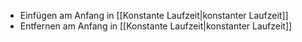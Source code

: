 - Einfügen am Anfang in [[Konstante Laufzeit|konstanter Laufzeit]]
- Entfernen am Anfang in [[Konstante Laufzeit|konstanter Laufzeit]]